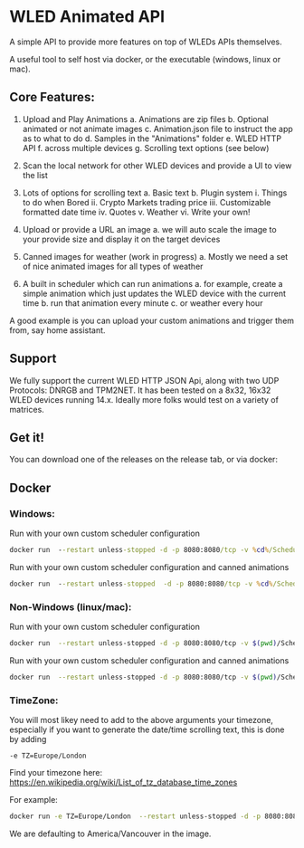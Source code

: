 # WLED Animated API

A simple API to provide more features on top of WLEDs APIs themselves.

A useful tool to self host via docker, or the executable (windows, linux or mac).  


## Core Features:

1. Upload and Play Animations
	a. Animations are zip files
	b. Optional animated or not animate images
	c. Animation.json file to instruct the app as to what to do
	d. Samples in the "Animations" folder
	e. WLED HTTP API 
	f. across multiple devices
	g. Scrolling text options (see below)

2. Scan the local network for other WLED devices and provide a UI to view the list

3. Lots of options for scrolling text
	a. Basic text
	b. Plugin system
		i. Things to do when Bored 
		ii. Crypto Markets trading price
		iii. Customizable formatted date time
		iv. Quotes
		v. Weather
		vi. Write your own!

4. Upload or provide a URL an image
	a. we will auto scale the image to your provide size and display it on the target devices

5. Canned images for weather (work in progress)
	a. Mostly we need a set of nice animated images for all types of weather

6. A built in scheduler which can run animations
	a. for example, create a simple animation which just updates the WLED device with the current time
	b. run that animation every minute
	c. or weather every hour
	

A good example is you can upload your custom animations and trigger them from, say home assistant.


## Support
We fully support the current WLED HTTP JSON Api, along with two UDP Protocols: DNRGB and TPM2NET.  It has been tested on a 8x32, 16x32 WLED devices running 14.x. Ideally more folks would test on a variety of matrices.  


## Get it!

You can download one of the releases on the release tab, or via docker:

## Docker

### Windows:


Run with your own custom scheduler configuration

```cmd
docker run  --restart unless-stopped -d -p 8080:8080/tcp -v %cd%/Schedule.json:/app/Schedule.json --name wledanimateapi robchartier/wledanimateapi
```

Run with your own custom scheduler configuration and canned animations

```cmd
docker run  --restart unless-stopped  -d -p 8080:8080/tcp -v %cd%/Schedule.json:/app/Schedule.json -v %cd%/Animations:/app/Animations  --name wledanimateapi robchartier/wledanimateapi
````

### Non-Windows (linux/mac):

Run with your own custom scheduler configuration

```bash
docker run  --restart unless-stopped -d -p 8080:8080/tcp -v $(pwd)/Schedule.json:/app/Schedule.json --name wledanimateapi robchartier/wledanimateapi
```

Run with your own custom scheduler configuration and canned animations
```bash
docker run  --restart unless-stopped -d -p 8080:8080/tcp -v $(pwd)/Schedule.json:/app/Schedule.json -v $(pwd)/Animations:/app/Animations --name wledanimateapi robchartier/wledanimateapi
```

### TimeZone:
You will most likey need to add to the above arguments your timezone, especially if you want to generate the date/time scrolling text, this is done by adding

```
-e TZ=Europe/London

```

Find your timezone here: https://en.wikipedia.org/wiki/List_of_tz_database_time_zones

For example:
```bash
docker run -e TZ=Europe/London  --restart unless-stopped -d -p 8080:8080/tcp -v $(pwd)/Schedule.json:/app/Schedule.json -v $(pwd)/Animations:/app/Animations --name wledanimateapi robchartier/wledanimateapi
```

We are defaulting to America/Vancouver in the image.

